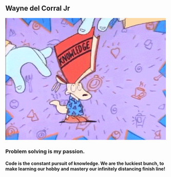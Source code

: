 ## Wayne del Corral Jr

![rockosModernLifeIntroKnowledge](https://github.com/waynedelcorraljr/waynedelcorraljr/blob/main/rockosModernLifeIntroKnowledge.gif)

### Problem solving is my passion. 
#### Code is the constant pursuit of knowledge. We are the luckiest bunch, to make learning our hobby and mastery our infinitely distancing finish line! 
